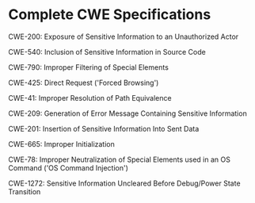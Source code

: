

# Complete CWE Specifications

CWE-200: Exposure of Sensitive Information to an Unauthorized Actor

CWE-540: Inclusion of Sensitive Information in Source Code

CWE-790: Improper Filtering of Special Elements

CWE-425: Direct Request ('Forced Browsing')

CWE-41: Improper Resolution of Path Equivalence

CWE-209: Generation of Error Message Containing Sensitive Information

CWE-201: Insertion of Sensitive Information Into Sent Data

CWE-665: Improper Initialization

CWE-78: Improper Neutralization of Special Elements used in an OS Command ('OS Command Injection')

CWE-1272: Sensitive Information Uncleared Before Debug/Power State Transition